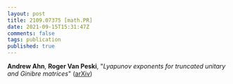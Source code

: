 ```yaml
---
layout: post
title: 2109.07375 [math.PR]
date: 2021-09-15T15:31:47Z
comments: false
tags: publication
published: true
---
```


<b>Andrew Ahn</b>, <b>Roger Van Peski</b>, "<i>Lyapunov exponents for truncated unitary and Ginibre matrices</i>" ([arXiv](http://arxiv.org/abs/2109.07375v1))
